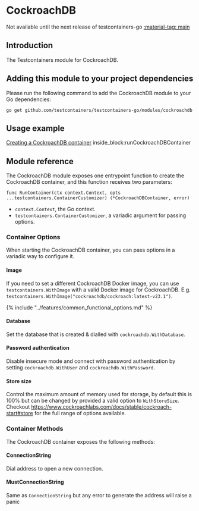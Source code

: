 # CockroachDB

Not available until the next release of testcontainers-go <a href="https://github.com/testcontainers/testcontainers-go"><span class="tc-version">:material-tag: main</span></a>

## Introduction

The Testcontainers module for CockroachDB.

## Adding this module to your project dependencies

Please run the following command to add the CockroachDB module to your Go dependencies:

```
go get github.com/testcontainers/testcontainers-go/modules/cockroachdb
```

## Usage example

<!--codeinclude-->
[Creating a CockroachDB container](../../modules/cockroachdb/examples_test.go) inside_block:runCockroachDBContainer
<!--/codeinclude-->

## Module reference

The CockroachDB module exposes one entrypoint function to create the CockroachDB container, and this function receives two parameters:

```golang
func RunContainer(ctx context.Context, opts ...testcontainers.ContainerCustomizer) (*CockroachDBContainer, error)
```

- `context.Context`, the Go context.
- `testcontainers.ContainerCustomizer`, a variadic argument for passing options.

### Container Options

When starting the CockroachDB container, you can pass options in a variadic way to configure it.

#### Image

If you need to set a different CockroachDB Docker image, you can use `testcontainers.WithImage` with a valid Docker image
for CockroachDB. E.g. `testcontainers.WithImage("cockroachdb/cockroach:latest-v23.1")`.

{% include "../features/common_functional_options.md" %}

#### Database

Set the database that is created & dialled with `cockroachdb.WithDatabase`.

#### Password authentication

Disable insecure mode and connect with password authentication by setting `cockroachdb.WithUser` and `cockroachdb.WithPassword`.

#### Store size

Control the maximum amount of memory used for storage, by default this is 100% but can be changed by provided a valid option to `WithStoreSize`. Checkout https://www.cockroachlabs.com/docs/stable/cockroach-start#store for the full range of options available.

### Container Methods

The CockroachDB container exposes the following methods:

#### ConnectionString

Dial address to open a new connection.

#### MustConnectionString

Same as `ConnectionString` but any error to generate the address will raise a panic
